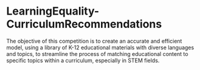# LearningEquality-CurriculumRecommendations
The objective of this competition is to create an accurate and efficient model, using a library of K-12 educational materials with diverse languages and topics, to streamline the process of matching educational content to specific topics within a curriculum, especially in STEM fields.
